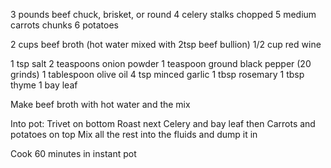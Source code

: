 3 pounds beef chuck, brisket, or round
4 celery stalks chopped
5 medium carrots chunks
6 potatoes

2 cups beef broth (hot water mixed with 2tsp beef bullion)
1/2 cup red wine 

1 tsp salt
2 teaspoons onion powder
1 teaspoon ground black pepper (20 grinds)
1 tablespoon olive oil
4 tsp minced garlic
1 tbsp rosemary
1 tbsp thyme
1 bay leaf

Make beef broth with hot water and the mix

Into pot: 
Trivet on bottom
Roast next
Celery and bay leaf then 
Carrots and potatoes on top 
Mix all the rest into the fluids and dump it in

Cook 60 minutes in instant pot
